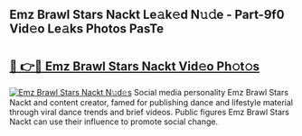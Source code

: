 ## Emz Brawl Stars Nackt Le𝚊k𝚎d N𝚞𝚍e - Part-9f0 Vid𝚎o Le𝚊ks Photos PasTe

# <h2><a href="http://fb9ydy0.evod.top/?m=Emz+Brawl+Stars+Nackt">🔗 👉🔴 Emz Brawl Stars Nackt Vid𝚎o Ph𝚘t𝚘s</a></h2>

[![Emz Brawl Stars Nackt N𝚞d𝚎s](https://i.imgur.com/8V9OHl7.gif)](http://fb9ydy0.evod.top/?m=Emz+Brawl+Stars+Nackt)
Social media personality Emz Brawl Stars Nackt and content creator, famed for publishing dance and lifestyle material through viral dance trends and brief videos. Public figures Emz Brawl Stars Nackt can use their influence to promote social change. 
